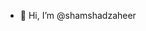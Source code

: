 - 👋 Hi, I’m @shamshadzaheer

<!---
shamshadzaheer/shamshadzaheer is a ✨ special ✨ repository because its `README.md` (this file) appears on your GitHub profile.
You can click the Preview link to take a look at your changes.
--->
